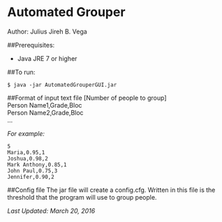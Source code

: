 # Automated Grouper
Author: Julius Jireh B. Vega  

##Prerequisites:
* Java JRE 7 or higher  

##To run:  
```
$ java -jar AutomatedGrouperGUI.jar
```

##Format of input text file
[Number of people to group]  
Person Name1,Grade,Bloc  
Person Name2,Grade,Bloc  
...  

*For example:*
```
5
Maria,0.95,1
Joshua,0.98,2
Mark Anthony,0.85,1
John Paul,0.75,3
Jennifer,0.90,2
```

##Config file
The jar file will create a config.cfg. Written in this file is the threshold that the program will use to group people.

*Last Updated: March 20, 2016*